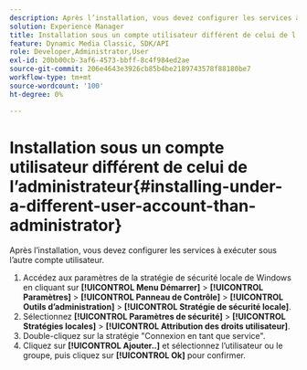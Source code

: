```yaml
---
description: Après l’installation, vous devez configurer les services à exécuter sous l’autre compte utilisateur.
solution: Experience Manager
title: Installation sous un compte utilisateur différent de celui de l’administrateur
feature: Dynamic Media Classic, SDK/API
role: Developer,Administrator,User
exl-id: 20bb00cb-3af6-4573-bbff-8c4f984ed2ae
source-git-commit: 206e4643e3926cb85b4be2189743578f88180be7
workflow-type: tm+mt
source-wordcount: '100'
ht-degree: 0%

---
```


# Installation sous un compte utilisateur différent de celui de l’administrateur{#installing-under-a-different-user-account-than-administrator}

Après l’installation, vous devez configurer les services à exécuter sous l’autre compte utilisateur.

1. Accédez aux paramètres de la stratégie de sécurité locale de Windows en cliquant sur **[!UICONTROL Menu Démarrer]** > **[!UICONTROL Paramètres]** > **[!UICONTROL Panneau de Contrôle]** > **[!UICONTROL Outils d’administration]** > **[!UICONTROL Stratégie de sécurité locale]**.
1. Sélectionnez **[!UICONTROL Paramètres de sécurité]** > **[!UICONTROL Stratégies locales]** > **[!UICONTROL Attribution des droits utilisateur]**.
1. Double-cliquez sur la stratégie &quot;Connexion en tant que service&quot;.
1. Cliquez sur **[!UICONTROL Ajouter..]** et sélectionnez l’utilisateur ou le groupe, puis cliquez sur **[!UICONTROL Ok]** pour confirmer.
